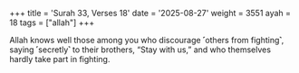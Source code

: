 +++
title = 'Surah 33, Verses 18'
date = '2025-08-27'
weight = 3551
ayah = 18
tags = ["allah"]
+++

Allah knows well those among you who discourage ˹others from fighting˺, saying ˹secretly˺ to their brothers, “Stay with us,” and who themselves hardly take part in fighting.